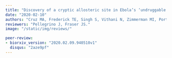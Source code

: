 ```yaml
---
title: "Discovery of a cryptic allosteric site in Ebola’s ‘undruggable’ VP35 protein using simulations and experiments."
date: "2020-02-10"
authors: "Cruz MA, Frederick TE, Singh S, Vithani N, Zimmerman MI, Porter JR, Moeder KE, Amarasinghe GK, Bowman GR."
reviewers: "Pellegrino J, Fraser JS."
image: "/static/img/reviews/"

peer-review:
- biorxiv_version: "2020.02.09.940510v1"
  disqus: "2aze9pf"
---
```

